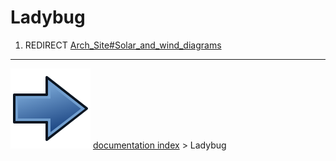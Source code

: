 # Ladybug
1.  REDIRECT [Arch_Site#Solar_and_wind_diagrams](Arch_Site#Solar_and_wind_diagrams.md)



---
![](images/Button_right.svg) [documentation index](../README.md) > Ladybug
